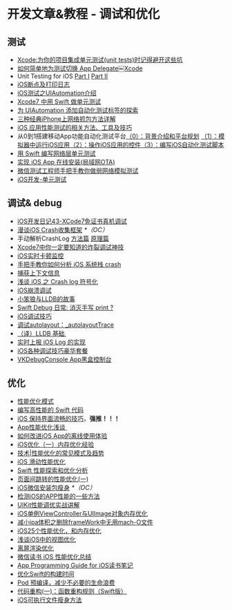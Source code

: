 # 开发文章&教程 - 调试和优化
## 测试
- [Xcode:为你的项目集成单元测试(unit tests)时记得避开这些坑][1]
- [如何简单地为测试切换 App Delegate￼Xcode][2] 
- Unit Testing for iOS [Part Ⅰ][3] [Part Ⅱ][4]
- [iOS断点及打印日志][5]
- [iOS测试之UIAutomation介绍][6]
- [Xcode7 中用 Swift 做单元测试][7]
- [为 UIAutomation 添加自动化测试标签的探索][8]
- [三种经典iPhone上网络抓包方法详解][9]
- [iOS 应用性能测试的相关方法、工具及技巧][10]
- 从0到1搭建移动App功能自动化测试平台[（0）：背景介绍和平台规划][11] [（1）：模拟器中运行iOS应用][12][（2）：操作iOS应用的控件][13][（3）：编写iOS自动化测试脚本][14]
- [用 Swift 编写网络层单元测试][15]
- [实现 iOS App 在线安装(局域网OTA)][16]
- [微信测试工程师手把手教你做弱网络模拟测试][17]
- [iOS开发-单元测试][18]

## 调试& debug
- [iOS开发日记43-XCode7免证书真机调试][19]
- [漫谈iOS Crash收集框架][20] _\*（OC）_
- 手动解析CrashLog [方法篇][21] [原理篇][22]
- [Xcode7中你一定要知道的炸裂调试神技][23]
- [iOS实时卡顿监控][24]
- [手把手教你如何分析 iOS 系统栈 crash][25]
- [捕获上下文信息][26]
- [浅谈 iOS 之 Crash log 符号化][27]
- [iOS崩溃调试][28]
- [小笨狼与LLDB的故事][29]
- [Swift Debug 日常: 消灭手写 print ?][30]
- [iOS调试技巧][31]
- [调试autolayout：\_autolayoutTrace][32]
- [（译）LLDB 基础 ][33]
- [实时上报 iOS Log 的实现][34]
- [iOS各种调试技巧豪华套餐][35]
- [VKDebugConsole App黑盒控制台][36]

## 优化
- [性能优化模式][37]
- [编写高性能的 Swift 代码][38]
- [iOS 保持界面流畅的技巧][39]，**强推！！！**
- [App性能优化浅谈 ][40]
- [如何改进iOS App的离线使用体验][41]
- [iOS优化（一）内存优化经验][42]
- [技术|性能优化的常见模式及趋势][43]
- [iOS 滑动性能优化][44]
- [Swift 性能探索和优化分析][45]
- [页面间跳转的性能优化(一)][46]
- [iOS微信安装包瘦身][47] _\*（OC）_
- [检测iOS的APP性能的一些方法][48]
- [UIKit性能调优实战讲解][49]
- [iOS单例ViewController与UIImage对象内存优化][50]
- [减小ipa体积之删除frameWork中无用mach-O文件][51]
- [iOS25个性能优化，和内存优化][52]
- [浅谈iOS中的视图优化][53]
- [离屏渲染优化][54]
- [微信读书 iOS 性能优化总结][55]
- [App Programming Guide for iOS读书笔记][56]
- [优化Swift的构建时间][57]
- [Pod 预编译，减少不必要的生命浪费][58]
- [代码重构(一)：函数重构规则（Swift版）][59]
- [iOS可执行文件瘦身方法][60]


[1]:	http://www.jianshu.com/p/d15a7dea0c5a "Xcode:为你的项目集成单元测试(unit tests)时记得避开这些坑"
[2]:	http://www.cocoachina.com/ios/20151222/14766.html
[3]:	http://chengway.in/unit-testing-for-ios-part-i/ "Unit Testing for iOS Part Ⅰ"
[4]:	http://chengway.in/unit-testing-for-ios-part-ii/ "Unit Testing for iOS Part Ⅱ"
[5]:	http://www.cnblogs.com/jsin-han/p/5156384.html "iOS断点及打印日志"
[6]:	http://summertreee.github.io/blog/2016/02/29/iosce-shi-zhi-uiautomationjie-shao/ "iOS测试之UIAutomation介绍"
[7]:	http://swift.gg/2016/03/23/unit-testing-swift/ "Xcode7 中用 Swift 做单元测试"
[8]:	http://yulingtianxia.com/blog/2016/03/28/Add-UITest-Label-for-UIAutomation/ "为 UIAutomation 添加自动化测试标签的探索"
[9]:	http://www.cnblogs.com/TingyunAPM/p/5302867.html "三种经典iPhone上网络抓包方法详解"
[10]:	http://ios.jobbole.com/84918/ "iOS 应用性能测试的相关方法、工具及技巧"
[11]:	http://debugtalk.com/post/build-app-automated-test-platform-from-0-to-1-backgroud-introduction "从0到1搭建移动App功能自动化测试平台（0）：背景介绍和平台规划"
[12]:	http://debugtalk.com/post/build-app-automated-test-platform-from-0-to-1-Appium-inspector-iOS-simulator "从0到1搭建移动App功能自动化测试平台（1）：模拟器中运行iOS应用"
[13]:	http://debugtalk.com/post/build-app-automated-test-platform-from-0-to-1-Appium-interrogate-iOS-UI "从0到1搭建移动App功能自动化测试平台（2）：操作iOS应用的控件"
[14]:	http://debugtalk.com/post/build-app-automated-test-platform-from-0-to-1-write-iOS-testcase-scripts "从0到1搭建移动App功能自动化测试平台（3）：编写iOS自动化测试脚本"
[15]:	http://www.jianshu.com/p/9a89aea48257 "用 Swift 编写网络层单元测试"
[16]:	http://www.jianshu.com/p/0546968b2d91 "实现 iOS App 在线安装(局域网OTA)"
[17]:	http://mp.weixin.qq.com/s?__biz=MzAxMzYyNDkyNA==&mid=2651332070&idx=1&sn=2fae22d0089b0af8ace73280f05492b1&scene=1&srcid=0530uZEAvbQFuj1HUrTYUtVd#wechat_redirect
[18]:	http://www.jianshu.com/p/11124d7f4968 "iOS开发-单元测试"
[19]:	http://www.cnblogs.com/Twisted-Fate/p/4935487.html "iOS开发日记43-XCode7免证书真机调试"
[20]:	http://nianxi.net/ios/ios-crash-reporter/
[21]:	http://foggry.com/blog/2015/07/27/ru-he-shou-dong-jie-xi-crashlog/ "手动解析CrashLog之----方法篇"
[22]:	http://foggry.com/blog/2015/08/10/ru-he-shou-dong-jie-xi-crashlogzhi-yuan-li-pian/ "手动解析CrashLog之----原理篇"
[23]:	http://www.jianshu.com/p/70ed36cf8a98
[24]:	http://www.tanhao.me/code/151113.html/ "iOS实时卡顿监控"
[25]:	http://bugly.qq.com/bbs/forum.php?mod=viewthread&tid=194
[26]:	http://swift.gg/2015/11/16/capturing-context-swiftlang/ "捕获上下文信息"
[27]:	http://news.oneapm.com/crash-log-ios/ "浅谈 iOS 之 Crash log 符号化"
[28]:	http://www.jianshu.com/p/77660e626874 "iOS崩溃调试"
[29]:	http://www.jianshu.com/p/e89af3e9a8d7 "小笨狼与LLDB的故事"
[30]:	http://www.jianshu.com/p/55ce421e47e9 "Swift Debug 日常: 消灭手写 print ?"
[31]:	http://www.henishuo.com/ios-lldb-debug-tech/ "iOS调试技巧"
[32]:	http://www.jianshu.com/p/3d642af85171 "调试autolayout：_autolayoutTrace（20160323补充）"
[33]:	https://segmentfault.com/a/1190000004976815 "[译] LLDB 基础"
[34]:	http://mp.weixin.qq.com/s?__biz=MzIwMTYzMzcwOQ==&mid=2650948350&idx=1&sn=102e05d9ffb80ede917cf3f3b5959e19&scene=1&srcid=05294DgJYqxeAuyOCIlBuPkU&from=groupmessage&isappinstalled=0#wechat_redirect
[35]:	http://www.cnblogs.com/androidshouce/p/5586212.html "iOS各种调试技巧豪华套餐"
[36]:	http://awhisper.github.io/2016/05/22/VKDebugConsole-App%E9%BB%91%E7%9B%92%E6%8E%A7%E5%88%B6%E5%8F%B0/ "VKDebugConsole App黑盒控制台"
[37]:	http://tech.meituan.com/performance_tuning_pattern.html "性能优化模式"
[38]:	http://www.oschina.net/translate/swift-optimizationtips
[39]:	http://blog.ibireme.com/2015/11/12/smooth_user_interfaces_for_ios/
[40]:	http://blog.csdn.net/wwj_748/article/details/50322581 "App性能优化浅谈"
[41]:	http://www.cnblogs.com/jgCho/p/5287185.html "如何改进iOS App的离线使用体验"
[42]:	http://www.jianshu.com/p/ef52250df748 "iOS优化（一）内存优化经验"
[43]:	http://mp.weixin.qq.com/s?__biz=MzA5MTA0NjgzMQ==&mid=402378996&idx=1&sn=375044215c5189638570291fb89afa45&scene=1&srcid=0107C7OW9W8ANejPmmfcVRrB&from=groupmessage&isappinstalled=0#wechat_redirect
[44]:	http://www.cnblogs.com/smileEvday/articles/iOS_performance.html "iOS 滑动性能优化"
[45]:	https://onevcat.com/2016/02/swift-performance/ "Swift 性能探索和优化分析"
[46]:	http://www.jianshu.com/p/77847c0027c9 "页面间跳转的性能优化(一)"
[47]:	https://mp.weixin.qq.com/s?__biz=MzAwNDY1ODY2OQ==&mid=207986417&idx=1&sn=77ea7d8e4f8ab7b59111e78c86ccfe66&scene=1&srcid=1024pgRuhHtElUqPlXjsizht&key=b410d3164f5f798e9752971b4cb76dd5efae6b5c2f1f10cbafd3573c6186c16ee60ce346711f7433ff6ab0d6aa974e3e&ascene=0&uin=MTQxOTU1ODg4MQ==&devicetype=iMac+MacBookPro11,5+OSX+OSX+10.11+build(15A284)&version=11020201&pass_ticket=h1CfhovWAS61j24tFYTljyTFl4r9BUlFON7H+Nl6hMV1ZpVN2kG4/LL6yxnDUjd9
[48]:	http://www.starming.com/index.php
[49]:	http://www.jianshu.com/p/619cf14640f3 "UIKit性能调优实战讲解"
[50]:	http://blog.talisk.cn/blog/2016/03/30/iOS-Singleton-ViewController-Performance-optimization/
[51]:	http://jaq.alibaba.com/community/art/show?articleid=229 "减小ipa体积之删除frameWork中无用mach-O文件"
[52]:	http://www.cnblogs.com/GYCocoa/p/5404325.html "iOS25个性能优化，和内存优化"
[53]:	http://www.jianshu.com/p/5c968a240e27 "浅谈iOS中的视图优化"
[54]:	http://www.jianshu.com/p/ca51c9d3575b "离屏渲染优化"
[55]:	http://wereadteam.github.io/2016/05/03/WeRead-Performance/
[56]:	http://www.jianshu.com/p/0ee3548e5256 "App Programming Guide for iOS读书笔记"
[57]:	http://geek.csdn.net/news/detail/73501
[58]:	https://mp.weixin.qq.com/s?__biz=MzIwMTYzMzcwOQ==&mid=2650948341&idx=1&sn=bf12097fe33d3bb553fab040a394eab6
[59]:	http://www.cnblogs.com/ludashi/p/5223241.html "代码重构(一)：函数重构规则（Swift版）"
[60]:	http://www.cnblogs.com/jgCho/p/5627169.html "iOS可执行文件瘦身方法"